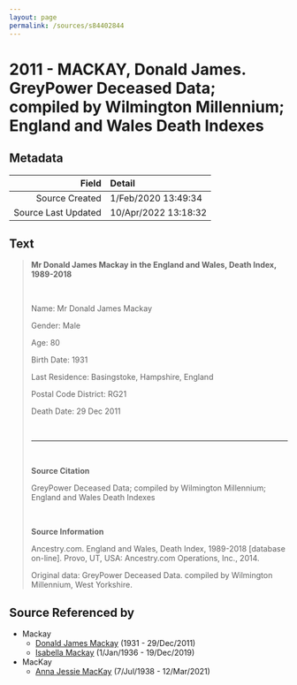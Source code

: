 ```yaml
---
layout: page
permalink: /sources/s84402844
---
```


# 2011 - MACKAY, Donald James. GreyPower Deceased Data; compiled by Wilmington Millennium; England and Wales Death Indexes

## Metadata

Field | Detail
---:|:---
Source Created | 1/Feb/2020 13:49:34
Source Last Updated | 10/Apr/2022 13:18:32

## Text

> **Mr Donald James Mackay in the England and Wales, Death Index, 1989-2018**
>
> <br/>
>
> Name: Mr Donald James Mackay
>
> Gender: Male
>
> Age: 80
>
> Birth Date: 1931
>
> Last Residence: Basingstoke, Hampshire, England
>
> Postal Code District: RG21
>
> Death Date: 29 Dec 2011
>
> <br/>
>
> ---
>
> <br/>
>
> **Source Citation**
>
> GreyPower Deceased Data; compiled by Wilmington Millennium; England and Wales Death Indexes
>
> <br/>
>
> **Source Information**
>
> Ancestry.com. England and Wales, Death Index, 1989-2018 [database on-line]. Provo, UT, USA: Ancestry.com Operations, Inc., 2014.
>
> Original data: GreyPower Deceased Data. compiled by Wilmington Millennium, West Yorkshire.
>

## Source Referenced by

* Mackay
  * [Donald James Mackay](../people/@43065376@-donald-james-mackay-b1931-d2011-12-29.md) (1931 - 29/Dec/2011)
  * [Isabella Mackay](../people/@25303611@-isabella-mackay-b1936-1-1-d2019-12-19.md) (1/Jan/1936 - 19/Dec/2019)
* MacKay
  * [Anna Jessie MacKay](../people/@41265374@-anna-jessie-mackay-b1938-7-7-d2021-3-12.md) (7/Jul/1938 - 12/Mar/2021)
